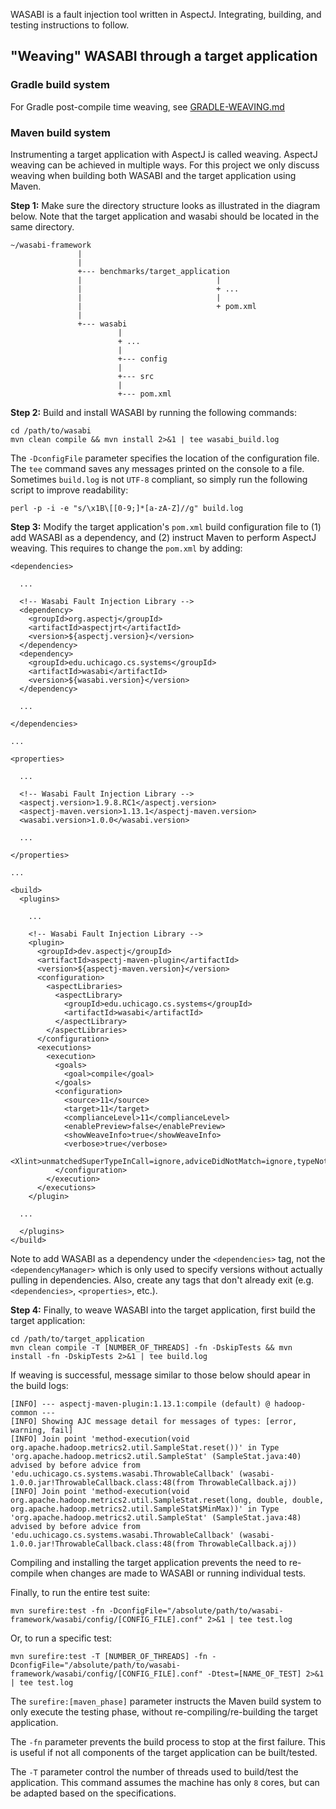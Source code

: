 WASABI is a fault injection tool written in AspectJ. Integrating, building, and testing instructions to follow.

## "Weaving" WASABI through a target application

### Gradle build system

For Gradle post-compile time weaving, see [GRADLE-WEAVING.md](GRADLE-WEAVING.md)

### Maven build system

Instrumenting a target application with AspectJ is called weaving. AspectJ weaving can be achieved in multiple ways. For this project we only discuss weaving when building both WASABI and the target application using Maven.

**Step 1:** Make sure the directory structure looks as illustrated in the diagram below. Note that the target application and wasabi should be located in the same directory.
```
~/wasabi-framework
               |
               |
               +--- benchmarks/target_application
               |                              |
               |                              + ...
               |                              |
               |                              + pom.xml
               |
               +--- wasabi
                        |
                        + ...
                        |
                        +--- config
                        |
                        +--- src
                        |
                        +--- pom.xml
```

**Step 2:** Build and install WASABI by running the following commands:
```
cd /path/to/wasabi
mvn clean compile && mvn install 2>&1 | tee wasabi_build.log
```
The `-DconfigFile` parameter specifies the location of the configuration file. The `tee` command saves any messages printed on the console to a file. Sometimes `build.log` is not `UTF-8` compliant, so simply run the following script to improve readability:
```
perl -p -i -e "s/\x1B\[[0-9;]*[a-zA-Z]//g" build.log
```

**Step 3:** Modify the target application's `pom.xml` build configuration file to (1) add WASABI as a dependency, and (2) instruct Maven to perform AspectJ weaving. This requires to change the `pom.xml` by adding:
```
<dependencies>
  
  ...
  
  <!-- Wasabi Fault Injection Library -->
  <dependency>
    <groupId>org.aspectj</groupId>
    <artifactId>aspectjrt</artifactId>
    <version>${aspectj.version}</version>
  </dependency>
  <dependency>
    <groupId>edu.uchicago.cs.systems</groupId>
    <artifactId>wasabi</artifactId>
    <version>${wasabi.version}</version>
  </dependency>
  
  ...
  
</dependencies>

...

<properties>
  
  ...

  <!-- Wasabi Fault Injection Library -->                                                                                                      
  <aspectj.version>1.9.8.RC1</aspectj.version>
  <aspectj-maven.version>1.13.1</aspectj-maven.version>
  <wasabi.version>1.0.0</wasabi.version>
  
  ... 

</properties>

...

<build>
  <plugins>
    
    ...
    
    <!-- Wasabi Fault Injection Library -->
    <plugin>
      <groupId>dev.aspectj</groupId>
      <artifactId>aspectj-maven-plugin</artifactId>
      <version>${aspectj-maven.version}</version>
      <configuration>
        <aspectLibraries>
          <aspectLibrary>
            <groupId>edu.uchicago.cs.systems</groupId>
            <artifactId>wasabi</artifactId>
          </aspectLibrary>
        </aspectLibraries>
      </configuration>
      <executions>
        <execution>
          <goals>
            <goal>compile</goal>
          </goals>
          <configuration>
            <source>11</source>
            <target>11</target>
            <complianceLevel>11</complianceLevel> 
            <enablePreview>false</enablePreview> 
            <showWeaveInfo>true</showWeaveInfo>
            <verbose>true</verbose>
            <Xlint>unmatchedSuperTypeInCall=ignore,adviceDidNotMatch=ignore,typeNotExposedToWeaver=ignore,uncheckedAdviceConversion=ignore,invalidAbsoluteTypeName=ignore</Xlint>
          </configuration>
        </execution>
      </executions>
    </plugin>

  ...

  </plugins>
</build>
```

Note to add WASABI as a dependency under the `<dependencies>` tag, not the `<dependencyManager>` which is only used to specify versions without actually pulling in dependencies. Also, create any tags that don't already exit (e.g. `<dependencies>`, `<properties>`, etc.). 

**Step 4:** Finally, to weave WASABI into the target application, first build the target application: 
```
cd /path/to/target_application
mvn clean compile -T [NUMBER_OF_THREADS] -fn -DskipTests && mvn install -fn -DskipTests 2>&1 | tee build.log
```

If weaving is successful, message similar to those below should apear in the build logs:
```
[INFO] --- aspectj-maven-plugin:1.13.1:compile (default) @ hadoop-common ---
[INFO] Showing AJC message detail for messages of types: [error, warning, fail]
[INFO] Join point 'method-execution(void org.apache.hadoop.metrics2.util.SampleStat.reset())' in Type 'org.apache.hadoop.metrics2.util.SampleStat' (SampleStat.java:40) advised by before advice from 'edu.uchicago.cs.systems.wasabi.ThrowableCallback' (wasabi-1.0.0.jar!ThrowableCallback.class:48(from ThrowableCallback.aj))
[INFO] Join point 'method-execution(void org.apache.hadoop.metrics2.util.SampleStat.reset(long, double, double, org.apache.hadoop.metrics2.util.SampleStat$MinMax))' in Type 'org.apache.hadoop.metrics2.util.SampleStat' (SampleStat.java:48) advised by before advice from 'edu.uchicago.cs.systems.wasabi.ThrowableCallback' (wasabi-1.0.0.jar!ThrowableCallback.class:48(from ThrowableCallback.aj))
```
Compiling and installing the target application prevents the need to re-compile when changes are made to WASABI or running individual tests. 

Finally, to run the entire test suite:
```
mvn surefire:test -fn -DconfigFile="/absolute/path/to/wasabi-framework/wasabi/config/[CONFIG_FILE].conf" 2>&1 | tee test.log
```

Or, to run a specific test:
```
mvn surefire:test -T [NUMBER_OF_THREADS] -fn -DconfigFile="/absolute/path/to/wasabi-framework/wasabi/config/[CONFIG_FILE].conf" -Dtest=[NAME_OF_TEST] 2>&1 | tee test.log
```

The `surefire:[maven_phase]` parameter instructs the Maven build system to only execute the testing phase, without re-compiling/re-building the target application.

The `-fn` parameter prevents the build process to stop at the first failure. This is useful if not all components of the target application can be built/tested.

The `-T` parameter control the number of threads used to build/test the application. This command assumes the machine has only `8` cores, but can be adapted based on the specifications. 
